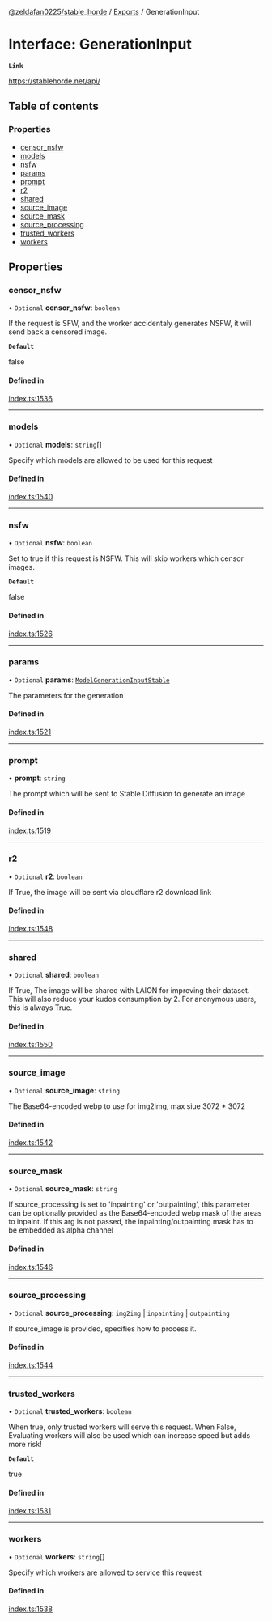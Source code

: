 [@zeldafan0225/stable_horde](../README.md) / [Exports](../modules.md) / GenerationInput

# Interface: GenerationInput

**`Link`**

https://stablehorde.net/api/

## Table of contents

### Properties

- [censor\_nsfw](GenerationInput.md#censor_nsfw)
- [models](GenerationInput.md#models)
- [nsfw](GenerationInput.md#nsfw)
- [params](GenerationInput.md#params)
- [prompt](GenerationInput.md#prompt)
- [r2](GenerationInput.md#r2)
- [shared](GenerationInput.md#shared)
- [source\_image](GenerationInput.md#source_image)
- [source\_mask](GenerationInput.md#source_mask)
- [source\_processing](GenerationInput.md#source_processing)
- [trusted\_workers](GenerationInput.md#trusted_workers)
- [workers](GenerationInput.md#workers)

## Properties

### censor\_nsfw

• `Optional` **censor\_nsfw**: `boolean`

If the request is SFW, and the worker accidentaly generates NSFW, it will send back a censored image.

**`Default`**

false

#### Defined in

[index.ts:1536](https://github.com/ZeldaFan0225/stable_horde/blob/4f15ca1/index.ts#L1536)

___

### models

• `Optional` **models**: `string`[]

Specify which models are allowed to be used for this request

#### Defined in

[index.ts:1540](https://github.com/ZeldaFan0225/stable_horde/blob/4f15ca1/index.ts#L1540)

___

### nsfw

• `Optional` **nsfw**: `boolean`

Set to true if this request is NSFW. This will skip workers which censor images.

**`Default`**

false

#### Defined in

[index.ts:1526](https://github.com/ZeldaFan0225/stable_horde/blob/4f15ca1/index.ts#L1526)

___

### params

• `Optional` **params**: [`ModelGenerationInputStable`](ModelGenerationInputStable.md)

The parameters for the generation

#### Defined in

[index.ts:1521](https://github.com/ZeldaFan0225/stable_horde/blob/4f15ca1/index.ts#L1521)

___

### prompt

• **prompt**: `string`

The prompt which will be sent to Stable Diffusion to generate an image

#### Defined in

[index.ts:1519](https://github.com/ZeldaFan0225/stable_horde/blob/4f15ca1/index.ts#L1519)

___

### r2

• `Optional` **r2**: `boolean`

If True, the image will be sent via cloudflare r2 download link

#### Defined in

[index.ts:1548](https://github.com/ZeldaFan0225/stable_horde/blob/4f15ca1/index.ts#L1548)

___

### shared

• `Optional` **shared**: `boolean`

If True, The image will be shared with LAION for improving their dataset. This will also reduce your kudos consumption by 2. For anonymous users, this is always True.

#### Defined in

[index.ts:1550](https://github.com/ZeldaFan0225/stable_horde/blob/4f15ca1/index.ts#L1550)

___

### source\_image

• `Optional` **source\_image**: `string`

The Base64-encoded webp to use for img2img, max siue 3072 * 3072

#### Defined in

[index.ts:1542](https://github.com/ZeldaFan0225/stable_horde/blob/4f15ca1/index.ts#L1542)

___

### source\_mask

• `Optional` **source\_mask**: `string`

If source_processing is set to 'inpainting' or 'outpainting', this parameter can be optionally provided as the Base64-encoded webp mask of the areas to inpaint. If this arg is not passed, the inpainting/outpainting mask has to be embedded as alpha channel

#### Defined in

[index.ts:1546](https://github.com/ZeldaFan0225/stable_horde/blob/4f15ca1/index.ts#L1546)

___

### source\_processing

• `Optional` **source\_processing**: `img2img` \| `inpainting` \| `outpainting`

If source_image is provided, specifies how to process it.

#### Defined in

[index.ts:1544](https://github.com/ZeldaFan0225/stable_horde/blob/4f15ca1/index.ts#L1544)

___

### trusted\_workers

• `Optional` **trusted\_workers**: `boolean`

When true, only trusted workers will serve this request. When False, Evaluating workers will also be used which can increase speed but adds more risk!

**`Default`**

true

#### Defined in

[index.ts:1531](https://github.com/ZeldaFan0225/stable_horde/blob/4f15ca1/index.ts#L1531)

___

### workers

• `Optional` **workers**: `string`[]

Specify which workers are allowed to service this request

#### Defined in

[index.ts:1538](https://github.com/ZeldaFan0225/stable_horde/blob/4f15ca1/index.ts#L1538)
